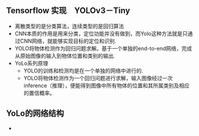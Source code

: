 ## Tensorflow 实现　YOLOv3－Tiny
- 离散类型的是分类算法，连续类型的是回归算法
- CNN本质的作用是用来分类，定位功能并没有做到，而Yolo这种方法就是只通过CNN网络，就能够实现目标的定位和识别.
- YOLO将物体检测作为回归问题求解。基于一个单独的end-to-end网络，完成从原始图像的输入到物体位置和类别的输出.
- YoLo系列原理
  - YOLO的训练和检测均是在一个单独的网络中进行的.
  - YOLO将物体检测作为一个回归问题进行求解，输入图像经过一次inference（推理），便能得到图像中所有物体的位置和其所属类别及相应的置信概率。
## YoLo的网络结构
- 